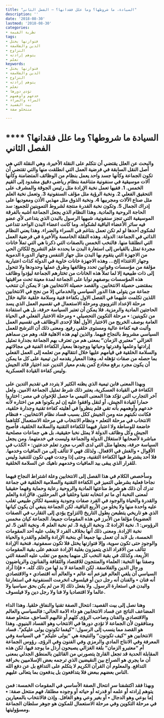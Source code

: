 ```yaml
---
title: "السيادة، ما شروطها؟ وما علل فقدانها؟ – الفصل الثاني"
description: ''
date: '2018-08-30'
lastmod: '2018-08-30'
categories:
- نظرية القيمة
tags:
- فتوازنها يختل
- الدين والفلاسفة
- التزاوج
- يتوهم إرادته
- تعلم
keywords:
- فتوازنها يختل
- الدين والفلاسفة
- التزاوج
- يتوهم إرادته
- تعلم
- تؤدي دورها
- خدعهم وأوهمهم
- السراء والضراء
- بيت القصيد
- منتحلو صفة

---
```

# **** **السيادة ما شروطها؟ وما علل فقدانها؟ الفصل الثاني**

### والبحث عن العلل يقتضي أن نتكلم على النقلة الأخيرة، وهي النقلة التي هي أصل النقل السابقة في فرضية العمل التي انطلقت منها والتي تقتضي أن تكون الجماعة وكأنها جسد واحد يعمل بنظام من الوظائف المتضامنة وكأنها آلات موسيقية في سنفونية متناغمة بنظام رياضي دقيق مشدود إلى القيم الخمس. 1. ففيها تعمل نخبة الإرادة مثل رئيس الجوقة والمشرف على التحقيق الفعلي 2. ونخبة الرؤية مثل مؤلف السنفونية 3. وتعمل نخبة العلم مثل صناع الآلات ومجربيها 4. ونخبة الذوق مثل مهذبي الأذن ومعوديها على إدراك الجمال 5. وتكون نخبة القدرة منتجة لشروط التموينين للجميع: سد الحاجة الروحية والمادية. وهذا النظام الذي يجعل الجماعة أشبه بالفرقة الموسيقية التي تنجز سنفونية، شبهها الرسول بالبدن الذي يتداعى لأي عضو فيه سائر الأعضاء الباقية لشكواه. وما كانت اعضاء البدن الواحد تتداعى لشكوى أحدها لو لم تكن تعمل بتناغم في السراء والضراء. وهذا يعني النظام الذاتي في الجماعة: الدولة. وهذه النقلة الخامسة والأخيرة في فرضية العمل التي انطلقنا منها. فالنخب الخمس بالصفات التي ذكرنا هي التي تملأ خانات مجردة تمثل بالقياس إلى استعارة البدن ما يحدده علم التشريح للكائن الحي من الاجهزة التي يتقوم بها البدن مثل جهاز التنفس وجهاز الدورة الدموية وجهاز الاغتذاء إلخ… وهذه الاجهزة خانات خاوية في الدولة كذات اعتبارية مؤلفة من مؤسسات وقوانين تحدد وظائفها وطرق عملها وحدودها ولا تتحول إلى ذات طبيعية إلا لما تملأ هذه الخانات من تختارهم الجماعة ليؤدوا وظائف هذه المؤسسات بوصفهم نوابا على الجماعة لمدة معينة تحت مراقبتها بمقتضى حصيلة الانتخابين. والقصد حصيلة الانتخابين هو: لا يمكن أن تنتخب جماعة من يتولى هذا الدور السياسي والخدماتي إلا من نجح في الانتخابين اللذين تكلمت عليهما في الفصل الاول بكفاءة فنية وسلامة خلقية عالية خلال مرحلة الإعداد التروبوي ومرحلة الاستعمال في تقسيم العمل الذي يسد الحاجتين المادية والرمزية. فلا يمكن أن تعتبر السياسة حرفة، بل هي استفادة من تكوينين: • مرحلة التكوين التحصيلي • ومرحلة الاختبار الفعلي في الحياة العامة بوصف الخريج من الاختبار الأول أهلا لإحدى الوظائف في تقسيم العمل وأثبت فيه كفاءة عالية ومستوى خلقي رفيع. ومعنى ذلك أن الترشح للعمل السياسي مشروط بالنجاح فيهما. والذين لهم هذه الاهلية قلة، وهم من سماهم الغزالي “معتبري الزمان” بمعنى هم من تعترف بهم الجماعة بجدارة تمثيل إرادتها وعلمها وقدرتها وحياتها ووجودها بمعيار الكفاءة الفنية في مجالاتهم والسلامة الخلقية في قيامهم عليها خلال انتقالهم من تعلمه إلى العمل الفعلي بما حصله من صفات تؤهله له. وهذا المعيار يقدمه ابن تيمية على كل ما يمكن أن يكون مجرد برقع مخادع كمن يقدم معيار التدين عند اختيار قائد الجيش وليس كفاءة القيادة العسكرية.

### وبهذا المعنى فابن تيمية الذي يظنه الكثير لا يتردد في تقديم التدين على الكفاءة في القيادة العسكرية، يعتبر ذلك شرط تمثيل الجماعة الامين. ولعل آخر التجارب التي تؤكد هذا المعنى التيمي ما حصل للإخوان في مصر: اختاروا حمارا لقيادة الجيش، أو لنقل وافقوا عليه إن لم يكونوا هم من اختاره لأنه خدعهم وأوهمهم بأنه تقي فلم ينظروا في أهليته كفاءة تقنية وجدارة خلقية، فكانت نكبتهم منه ومن الجيش ككل بسبب فساد نظام الانتخابين. • فنظام الانتخاب في مرحلة التعلم • ونظام الانتخاب في مرحلة الاستعمال كلتاهما خاضعة للوساطة ولا اعتبار فيهما للكفاءة التقنية والسلامة الخلقية، فأصبح الجيش وكل وظائف الدولة لا يمثل نخبا حقيقية، بل هي جماعات مصلحية مباشرة لأصحابها لاستغلال الدولة والجماعة وليست في خدمتهما. ومن يجعل السياسة حرفة، يجعلها مثل التي لدى العرب مجرد تعلم خدعتين: • الكذب في الأقوال • والغش في الافعال. ولذلك فهي لا تتألف إلى من المافيات وخدمها. فلا أحد يشترط فيها الكفاءة التقنية، وحتى إذا وجدت فهي تكون للتنفيذ وليس للقرار الذي يبقى بيد المافيات وخدمهم ناهيك عن السلامة الخلقية.

### وسأخصص الكلام في هذا الفصل إلى الانتخابين وعلة اشتراط النجاح فيهما نجاحا فعلية بشرطي التميز في الكفاءة التقنية والسلامية الخلقية في جماعة تدرك أن ذلك هو شرط مناعتها المادية والروحية رعاية وحماية وفهما حقيقيا لمعنى النخبة أي ما تم انتخابه تقنيا وخلقيا في المرحلتين. فالإرادة والعلم والقدرة والحياة والوجود في الفرد صفات وجودية ونفسية لكائن طبيعي تغلب عليه واحدة منها ولا يخلو من الأربع الباقية، لكن الجماعة ينبغي أن يكون كيانها الذي هو تاريخي يتطبعن بطول التاريخ (التزاوج يؤدي إلى التقارب في الصفات العضوية) مؤلفا من الأبرز في هذه المقومات جميعا. الجماعة كيان مخمس الرؤوس: 1. نخبة الإرادة 2. ونخبة الرؤية 3. ثم نخبة العلم 4. ونخبة الفن 5. ثم نخبة الإرادة. ومعنى ذلك أنها بخلاف الفرد لا يغلب عليه أحد المقومات الخمسة، بل لابد أن تعمل بها جميعا أي بنخبة الإرادة والعلم والقدرة والحياة والوجود حتى تكون سوية، وإلا فتوازنها يختل فلا تكون سمفونية. فنخبة الإرادة تتألف من الافراد الذي يتميزون بغلبة الإرادة عندهم على بقية المقومات الأربعة، وكذلك في بقية النخب كل منهما يجمع من تغلب عليه الصفة التي وصفنا بها النخبة: العلماء والمنتجون للاقتصاد والثقافة والفنانون والرياضيون ورجال الدين والفلاسفة. لكن الجماعة لا بد لها من ذلك كله. • فإذا أراد السياسي أن يلغي العالم فيزعم أنه عالم • والعالم أنه اقتصادي • والاقتصادي أنه فنان • والفنان أنه رجل دين أو فيلسوف انخرمت السنفونية في استعارتنا والبدن في استعارة الرسول. ولا يفعل ذلك إلا من لم يكن بحق سياسيا ولا عالما ولا اقتصاديا ولا فنا ولا رجل دين ولا فيلسوف.

### وهنا نصل إلى بيت القصيد: انتحال الصفة تقنيا والنفاق خلقيا. وهذا الداء المضاعف الناتج عن فساد الانتخابين هو داء الامة الحالي: فالسياسي والعالم والاقتصادي والفنان وصاحب الرؤى كلهم أو غالبهم الساحق، منتحلو صفة ومنافقون لأن الجماعة لا تؤدي دورها في الانتخاب وهو الفساد البنيوي. وهذا هو القصد مما ينسب إلى الرسول: “كيفما تكونون يولى عليكم”. فساد الانتخابين هو “كيف تكونون” والنتيجة هي “يولى عليكم” في السياسة وفي المعرفة وفي الانتاج المادي والرمزي وفي الفنون وفي الرؤى. رؤوس الجماعة أم “معتبرو الزمان” بلغة الغزالي يصبحون أرذل ما يوجد فيها. لكن هذه المقابلة الحدية قد تجعل القارئ يتصورني من القائلين بالمنطق الجدلي بمعنى أن ما يجري هو الصراع بين النقيضين الذي ترجمه بعض الإسلاميين بخرافة التدافع. والمعلوم أن القرآن الكريم لا يتكلم على التدافع بل عن دفع الله الناس بعضهم ببعض فلا يتدافعون بل يدفعون بما يتعالى عليهم.

### وبهذا فقد اكتشفنا سر انتحال الصفة الأساسي في المقومات الخمسة: فمن يتوهم إرادته أو علمه أو قدرته أو حياته أو وجوده مطلقا، فهم منتحل صفة: • إما بوعي وهو الدجال • أو بغير وعي وهو الغافل. وإذن فالانتخاب بالمعيارين في مرحلة التكوين وفي مرحلة الاستعمال للمكون هو جوهر سلطان الجماعة ومسؤوليتها.

###